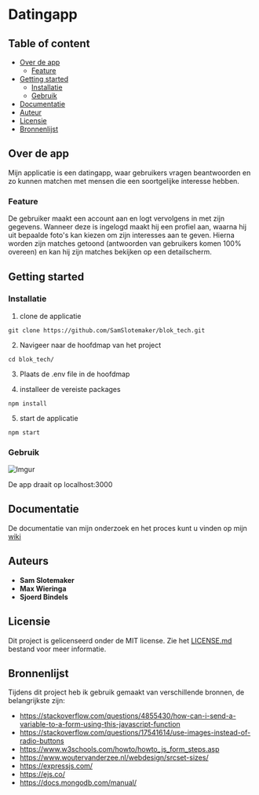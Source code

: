 ﻿# Datingapp

## Table of content
* [Over de app](#over-de-app)
  * [Feature](#feature)
* [Getting started](#getting-started)
  * [Installatie](#installatie)
  * [Gebruik](#gebruik)
* [Documentatie](#documentatie)
* [Auteur](#auteur)
* [Licensie](#licensie)
* [Bronnenlijst](#bronnenlijst)

## Over de app

Mijn applicatie is een datingapp, waar gebruikers vragen beantwoorden en zo kunnen matchen met mensen die een soortgelijke interesse hebben. 

### Feature
De gebruiker maakt een account aan en logt vervolgens in met zijn gegevens. Wanneer deze is ingelogd maakt hij een profiel aan, waarna hij uit bepaalde foto's kan kiezen om zijn interesses aan te geven. Hierna worden zijn matches getoond (antwoorden van gebruikers komen 100% overeen) en kan hij zijn matches bekijken op een detailscherm. 

## Getting started
### Installatie
1. clone de applicatie 
```
git clone https://github.com/SamSlotemaker/blok_tech.git
```

2. Navigeer naar de hoofdmap van het project
```
cd blok_tech/
```
3. Plaats de .env file in de hoofdmap

4. installeer de vereiste packages
```
npm install
```
5. start de applicatie 
```
npm start
```

### Gebruik
![Imgur](https://i.imgur.com/Qp5ENiE.png)

De app draait op localhost:3000

## Documentatie
De documentatie van mijn onderzoek en het proces kunt u vinden op mijn [wiki](https://github.com/SamSlotemaker/blok_tech/wiki)

## Auteurs
* **Sam Slotemaker** 
* **Max Wieringa**
* **Sjoerd Bindels**

## Licensie
Dit project is gelicenseerd onder de MIT license. Zie het [LICENSE.md](LICENSE.md) bestand voor meer informatie.

## Bronnenlijst
Tijdens dit project heb ik gebruik gemaakt van verschillende bronnen, de belangrijkste zijn:
* https://stackoverflow.com/questions/4855430/how-can-i-send-a-variable-to-a-form-using-this-javascript-function
* https://stackoverflow.com/questions/17541614/use-images-instead-of-radio-buttons
* https://www.w3schools.com/howto/howto_js_form_steps.asp
* https://www.woutervanderzee.nl/webdesign/srcset-sizes/
* https://expressjs.com/
* https://ejs.co/
* https://docs.mongodb.com/manual/
